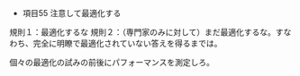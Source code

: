 * 項目55 注意して最適化する

規則１：最適化するな
規則２：（専門家のみに対して）まだ最適化するな。すなわち、完全に明瞭で最適化されていない答えを得るまでは。

個々の最適化の試みの前後にパフォーマンスを測定しろ。

